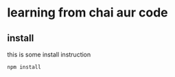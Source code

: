 # learning from chai aur code 

## install
this is some install instruction
``` bash 
npm install
```